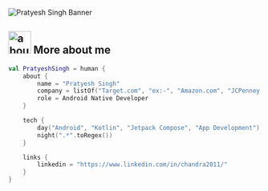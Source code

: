 
![Pratyesh Singh Banner](https://raw.github.com/PratyeshSingh/PratyeshSingh/main/images/Banner.jpg)

## <img width="45" alt="about" src="https://raw.github.com/PratyeshSingh/PratyeshSingh/main/images/about.png"> More about me
```kotlin
val PratyeshSingh = human {
    about {
        name = "Pratyesh Singh"
        company = listOf("Target.com", "ex:-", "Amazon.com", "JCPenney.com", "PepperFry.com", "PolicyBazaar.com")
        role = Android Native Developer
    }

    tech {
        day("Android", "Kotlin", "Jetpack Compose", "App Development")
        night(".*".toRegex())
    }

    links {
        linkedin = "https://www.linkedin.com/in/chandra2011/"
    }
}
```